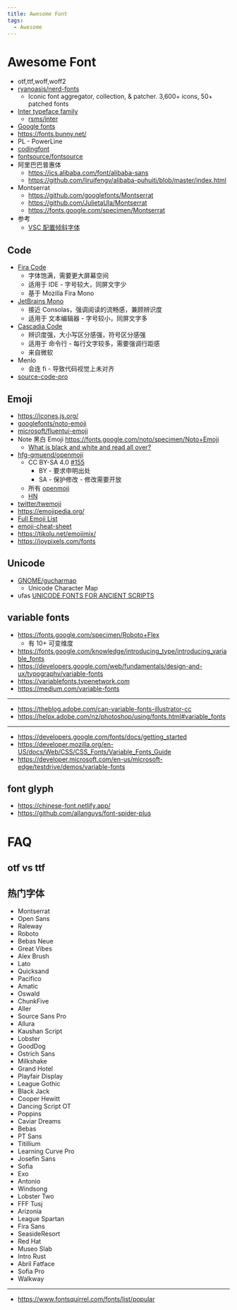 ```yaml
---
title: Awesome Font
tags:
  - Awesome
---
```


# Awesome Font

- otf,ttf,woff,woff2
- [ryanoasis/nerd-fonts](https://github.com/ryanoasis/nerd-fonts)
  - Iconic font aggregator, collection, & patcher. 3,600+ icons, 50+ patched fonts
- [Inter typeface family](https://rsms.me/inter)
  - [rsms/inter](https://github.com/rsms/inter)
- [Google fonts](https://fonts.google.com)
- https://fonts.bunny.net/
- PL - PowerLine
- [codingfont](https://www.codingfont.com/)
- [fontsource/fontsource](https://github.com/fontsource/fontsource)
- 阿里巴巴普惠体
  - https://ics.alibaba.com/font/alibaba-sans
  - https://github.com/liruifengv/alibaba-puhuiti/blob/master/index.html
- Montserrat
  - https://github.com/googlefonts/Montserrat
  - https://github.com/JulietaUla/Montserrat
  - https://fonts.google.com/specimen/Montserrat
- 参考
  - [VSC 配置倾斜字体](https://stackoverflow.com/questions/41320848)

## Code

- [Fira Code](https://github.com/tonsky/FiraCode)
  - 字体饱满，需要更大屏幕空间
  - 适用于 IDE - 字号较大，同屏文字少
  - 基于 Mozilla Fira Mono
- [JetBrains Mono](https://github.com/JetBrains/JetBrainsMono)
  - 接近 Consolas，强调阅读的流畅感，兼顾辨识度
  - 适用于 文本编辑器 - 字号较小，同屏文字多
- [Cascadia Code](https://github.com/microsoft/cascadia-code)
  - 辨识度强，大小写区分感强，符号区分感强
  - 适用于 命令行 - 每行文字较多，需要强调行距感
  - 来自微软
- Menlo
  - 会连 fi - 导致代码视觉上未对齐
- [source-code-pro](https://github.com/adobe-fonts/source-code-pro)

## Emoji

- https://icones.js.org/
- [googlefonts/noto-emoji](https://github.com/googlefonts/noto-emoji)
- [microsoft/fluentui-emoji](https://github.com/microsoft/fluentui-emoji)
- Note 黑白 Emoji https://fonts.google.com/noto/specimen/Noto+Emoji
  - [What is black and white and read all over?](https://developers.googleblog.com/2022/04/what-is-black-and-white-and-read-all.html)
- [hfg-gmuend/openmoji](https://github.com/hfg-gmuend/openmoji)
  - CC BY-SA 4.0 [#155](https://github.com/hfg-gmuend/openmoji/issues/155)
    - BY - 要求申明出处
    - SA - 保护修改 - 修改需要开放
  - 所有 [openmoji](https://hfg-gmuend.github.io/openmoji/)
  - [HN](https://news.ycombinator.com/item?id=28403672)
- [twitter/twemoji](https://github.com/twitter/twemoji)
- https://emojipedia.org/
- [Full Emoji List](https://unicode.org/emoji/charts/full-emoji-list.html)
- [emoji-cheat-sheet](https://www.webfx.com/tools/emoji-cheat-sheet/)
- https://tikolu.net/emojimix/
- https://joypixels.com/fonts

## Unicode

- [GNOME/gucharmap](https://gitlab.gnome.org/GNOME/gucharmap)
  - Unicode Character Map
- ufas [UNICODE FONTS FOR ANCIENT SCRIPTS](https://dn-works.com/ufas/)

## variable fonts

- https://fonts.google.com/specimen/Roboto+Flex
  - 有 10+ 可变维度
- https://fonts.google.com/knowledge/introducing_type/introducing_variable_fonts
- https://developers.google.com/web/fundamentals/design-and-ux/typography/variable-fonts
- https://variablefonts.typenetwork.com
- https://medium.com/variable-fonts

---

- https://theblog.adobe.com/can-variable-fonts-illustrator-cc
- https://helpx.adobe.com/nz/photoshop/using/fonts.html#variable_fonts

---

- https://developers.google.com/fonts/docs/getting_started
- https://developer.mozilla.org/en-US/docs/Web/CSS/CSS_Fonts/Variable_Fonts_Guide
- https://developer.microsoft.com/en-us/microsoft-edge/testdrive/demos/variable-fonts

## font glyph

- https://chinese-font.netlify.app/
- https://github.com/allanguys/font-spider-plus

# FAQ

## otf vs ttf

## 热门字体

- Montserrat
- Open Sans
- Raleway
- Roboto
- Bebas Neue
- Great Vibes
- Alex Brush
- Lato
- Quicksand
- Pacifico
- Amatic
- Oswald
- ChunkFive
- Aller
- Source Sans Pro
- Allura
- Kaushan Script
- Lobster
- GoodDog
- Ostrich Sans
- Milkshake
- Grand Hotel
- Playfair Display
- League Gothic
- Black Jack
- Cooper Hewitt
- Dancing Script OT
- Poppins
- Caviar Dreams
- Bebas
- PT Sans
- Titillium
- Learning Curve Pro
- Josefin Sans
- Sofia
- Exo
- Antonio
- Windsong
- Lobster Two
- FFF Tusj
- Arizonia
- League Spartan
- Fira Sans
- SeasideResort
- Red Hat
- Museo Slab
- Intro Rust
- Abril Fatface
- Sofia Pro
- Walkway

---

- https://www.fontsquirrel.com/fonts/list/popular
